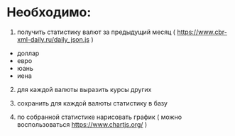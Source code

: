 # Необходимо:

1. получить статистику валют за предыдущий месяц ( https://www.cbr-xml-daily.ru/daily_json.js )  

- доллар  
- евро  
- юань  
- иена  

2. для каждой валюты выразить курсы других  

3. сохранить для каждой валюты статистику в базу  

4. по собранной статистике нарисовать график ( можно воспользоваться https://www.chartjs.org/ )  

